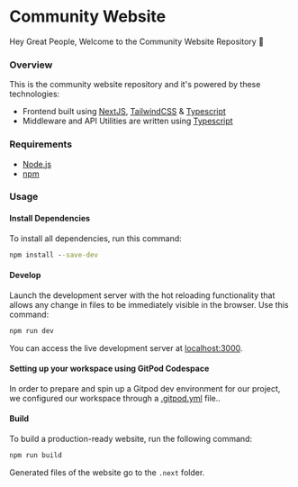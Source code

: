 

# Community Website

Hey Great People, Welcome to the Community Website Repository 🚀

### Overview

This is the community website repository and it's powered by these technologies:

- Frontend built using [NextJS](http://nextjs.org), [TailwindCSS](http://tailwindcss.com) & [Typescript](http://typescriptlang.org)
- Middleware and API Utilities are written using [Typescript](http://typescriptlang.org)




### Requirements

- [Node.js](https://nodejs.org/en/)
- [npm](http://npmjs.com)

### Usage

#### Install Dependencies

To install all dependencies, run this command:

```cmd
npm install --save-dev
```

#### Develop

Launch the development server with the hot reloading functionality that allows any change in files to be immediately visible in the browser. Use this command:

```cmd
npm run dev
```

You can access the live development server at [localhost:3000](https://localhost:3000).

#### Setting up your workspace using GitPod Codespace

In order to prepare and spin up a Gitpod dev environment for our project, we configured our workspace through a [.gitpod.yml](/.gitpod.yml) file..

#### Build

To build a production-ready website, run the following command:

```cmd
npm run build
```

Generated files of the website go to the `.next` folder.
